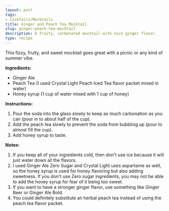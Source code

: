 ```yaml
---
layout: post
tags:
- Cocktails/Mocktails
title: Ginger and Peach Tea Mocktail
slug: ginger-peach-tea-mocktail
description: A fruity, carbonated mocktail with nice ginger flavor.
type: recipe
---
```


This fizzy, fruity, and sweet mocktail goes great with a picnic or any kind of summer vibe.

**Ingredients:**
* Ginger Ale
* Peach Tea (I used Crystal Light Peach Iced Tea flavor packet mixed in water)
* Honey syrup (1 cup of water mixed with 1 cup of honey)

**Instructions:**
1. Pour the soda into the glass slowly to keep as much carbonation as you can (pour in to about half of the cup).
2. Add the peach tea slowly to prevent the soda from bubbling up (pour to almost fill the cup).
3. Add honey syrup to taste.

**Notes:**
1. If you keep all of your ingredients cold, then don't use ice because it will just water down all the flavors.
2. I used Ginger Ale Zero Sugar and Crystal Light uses aspartame as well, so the honey syrup is used for honey flavoring but also adding sweetness. If you don't use Zero sugar ingredients, you may not be able to add the honey syrup for fear of it being too sweet.
3. If you want to have a stronger ginger flavor, use something like Ginger Beer or Ginger Ale Bold.
4. You could definitely substitute an herbal peach tea instead of using the peach tea flavor packet.